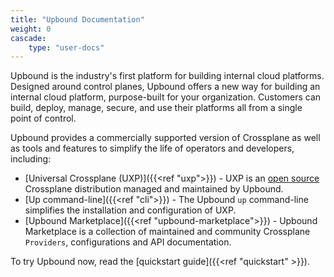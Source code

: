 ```yaml
---
title: "Upbound Documentation"
weight: 0
cascade:
    type: "user-docs"
---
```


Upbound is the industry's first platform for building internal cloud platforms. Designed around control planes, Upbound offers a new way for building an internal cloud platform, purpose-built for your organization. Customers can build, deploy, manage, secure, and use their platforms all from a single point of control. 

Upbound provides a commercially supported version of Crossplane as well as tools and features to simplify the life of operators and developers, including:

* [Universal Crossplane (UXP)]({{<ref "uxp">}}) - UXP is an [open source](https://github.com/upbound/universal-crossplane) Crossplane distribution managed and maintained by Upbound. 
* [Up command-line]({{<ref "cli">}}) - The Upbound `up` command-line simplifies the installation and configuration of UXP.
* [Upbound Marketplace]({{<ref "upbound-marketplace">}}) - Upbound Marketplace is a collection of maintained and community Crossplane `Providers`, configurations and API documentation. 

To try Upbound now, read the [quickstart guide]({{<ref "quickstart" >}}).
